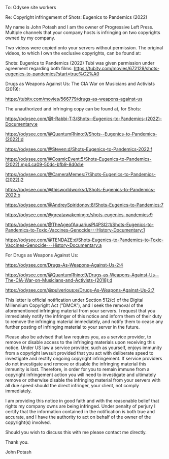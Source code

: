 To: Odysee site workers

Re: Copyright infringement of Shots: Eugenics to Pandemics (2022)

My name is John Potash and I am the owner of Progressive Left Press. Multiple channels that your company hosts is infringing on two copyrights owned by my company.

Two videos were copied onto your servers without permission. The original videos, to which I own the exclusive copyrights, can be found at:

Shots: Eugenics to Pandemics (2022) Tubi was given permission under agreement regarding both films: https://tubitv.com/movies/672129/shots-eugenics-to-pandemics?start=true%C2%A0

Drugs as Weapons Against Us: The CIA War on Musicians and Activists (2019):

https://tubitv.com/movies/566779/drugs-as-weapons-against-us

The unauthorized and infringing copy can be found at, for Shots:

https://odysee.com/@I-Rabbi-T:3/Shots--Eugenics-to-Pandemics-(2022)-Documentary:e

https://odysee.com/@QuantumRhino:9/Shots--Eugenics-to-Pandemics-(2022):d

https://odysee.com/@Steven:d/Shots-Eugenics-to-Pandemics-2022:f

https://odysee.com/@CosmicEvent:5/Shots-Eugenics-to-Pandemics-(2022).mp4.ca09-50dc-bfb9-8d0d:e

https://odysee.com/@CameraMemes:7/Shots-Eugenics-to-Pandemics-(2022):2

https://odysee.com/@thisworldworks:1/Shots-Eugenics-to-Pandemics-2022:b

https://odysee.com/@AndreySpiridonov:8/Shots-Eugenics-to-Pandemics:7

https://odysee.com/@greatawakening:c/shots-eugenics-pandemics:9

https://odysee.com/@TheAgeofAquariusPI4PSI2:1/Shots-Eugenics-to-Pandemics-to-Toxic-Vaccines-Genocide---History-Documentary:1

https://odysee.com/@TENDAZE:d/Shots-Eugenics-to-Pandemics-to-Toxic-Vaccines-Genocide---History-Documentary:a

For Drugs as Weapons Against Us:

https://odysee.com/Drugs-As-Weapons-Against-Us-2:4

https://odysee.com/@QuantumRhino:9/Drugs-as-Weapons-Against-Us--The-CIA-War-on-Musicians-and-Activists-(2018):d

https://odysee.com/@pulverious:e/Drugs-As-Weapons-Against-Us-2:7

This letter is official notification under Section 512(c) of the Digital Millennium Copyright Act ("DMCA"), and I seek the removal of the aforementioned infringing material from your servers. I request that you immediately notify the infringer of this notice and inform them of their duty to remove the infringing material immediately, and notify them to cease any further posting of infringing material to your server in the future.

Please also be advised that law requires you, as a service provider, to remove or disable access to the infringing materials upon receiving this notice. Under US law a service provider, such as yourself, enjoys immunity from a copyright lawsuit provided that you act with deliberate speed to investigate and rectify ongoing copyright infringement. If service providers do not investigate and remove or disable the infringing material this immunity is lost. Therefore, in order for you to remain immune from a copyright infringement action you will need to investigate and ultimately remove or otherwise disable the infringing material from your servers with all due speed should the direct infringer, your client, not comply immediately.

I am providing this notice in good faith and with the reasonable belief that rights my company owns are being infringed. Under penalty of perjury I certify that the information contained in the notification is both true and accurate, and I have the authority to act on behalf of the owner of the copyright(s) involved.

Should you wish to discuss this with me please contact me directly.

Thank you.

John Potash
